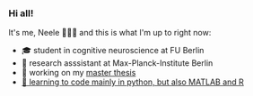 ### Hi all! 
It's me, Neele 👩🏻‍💻 and this is what I'm up to right now:

- 🎓 student in cognitive neuroscience at FU Berlin
- 🧠 research asssistant at Max-Planck-Institute Berlin
- 🔔 working on my <a href="https://github.com/neelelb/minidiva-thesis">master thesis</li>
- 🌱 learning to code mainly in python, but also MATLAB and R
